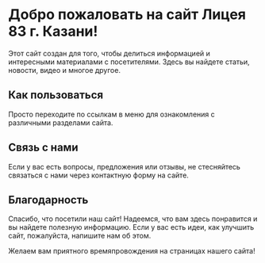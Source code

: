# Добро пожаловать на сайт Лицея 83 г. Казани!

Этот сайт создан для того, чтобы делиться информацией и интересными материалами с посетителями. Здесь вы найдете статьи, новости, видео и многое другое.

## Как пользоваться

Просто переходите по ссылкам в меню для ознакомления с различными разделами сайта.

## Связь с нами

Если у вас есть вопросы, предложения или отзывы, не стесняйтесь связаться с нами через контактную форму на сайте.

## Благодарность

Спасибо, что посетили наш сайт! Надеемся, что вам здесь понравится и вы найдете полезную информацию. Если у вас есть идеи, как улучшить сайт, пожалуйста, напишите нам об этом. 

Желаем вам приятного времяпровождения на страницах нашего сайта! 
